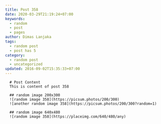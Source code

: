 ```yaml
---
title: Post 358
date: 2020-03-29T21:19:24+07:00
keywords:
  - random
  - post
  - pages
author: Dimas Lanjaka
tags:
  - random post
  - post has 5
category:
  - random post
  - uncategorized
updated: 2016-09-02T15:35:33+07:00
---
```


      # Post Content
      This is content of post 358

      ## random image 200x300
      ![random image 358](https://picsum.photos/200/300)
      ![another random image 358](https://picsum.photos/200/300?random=1)

      ## random image 640x480
      ![random image 358](https://placeimg.com/640/480/any)
      